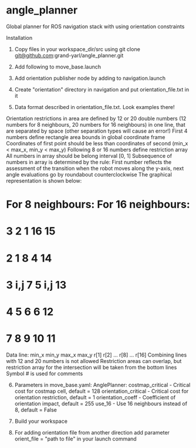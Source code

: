 # angle_planner
Global planner for ROS navigation stack with using orientation constraints

Installation

1. Copy files in your workspace_dir/src using
git clone git@github.com:grand-yarl/angle_planner.git

2. Add following to move_base.launch
<param name="base_global_planner" value="angle_planner/AnglePlanner"/>

3. Add orientation publisher node by adding to navigation.launch
<!-- Orientation publisher -->
<arg name="orient_file" default="$(find navigation_directory)/orientation/orientation_file.txt"/>
<node pkg="orientation_pub" name="orientation_pub" type="orientation_pub" args="$(arg orient_file)"/>

4. Create "orientation" directory in navigation and put orientation_file.txt in it

5. Data format described in orientation_file.txt. Look examples there!

Orientation restrictions in area are defined by 12 or 20
double numbers (12 numbers for 8 neighbours, 20 numbers for 16 neighbours)
in one line, that are separated by space 
(other separation types will cause an error!)
First 4 numbers define rectangle area bounds in global coordinate frame
Coordinates of first point should be less than coordinates of second
(min_x < max_x, min_y < max_y)
Following 8 or 16 numbers define restriction array
All numbers in array should be belong interval [0, 1]
Subsequence of numbers in array is determined by the rule:
First number reflects the assessment of the transition 
when the robot moves along the y-axis, next angle evaluations
go by roundabout counterclockwise
The graphical representation is shown below: 
# For 8 neighbours:                   For 16 neighbours:
#                                     3   2   1  16  15
# 2   1   8                           4              14
# 3  i,j  7                           5      i,j     13
# 4   5   6                           6              12
#                                     7   8   9  10  11 
Data line:
min_x min_y max_x max_y r[1] r[2] ... r[8] ... r[16]
Combining lines with 12 and 20 numbers is not allowed
Restriction areas can overlap, but restriction array for the intersection
will be taken from the bottom lines 
Symbol # is used for comments

6. Parameters in move_base.yaml:
AnglePlanner:
  costmap_critical - Critical cost for costmap cell, default = 128
  orientation_critical - Critical cost for orientation restriction, default = 1
  orientation_coeff - Coefficient of orientation impact, default = 255
  use_16 - Use 16 neighbours instead of 8, default = False

7. Build your workspace

8. For adding orientation file from another direction add parameter
orient_file = "path to file"
in your launch command
